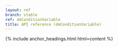 ```yaml
---
layout: ref
branch: stable
ref: dmConditionVariable
title: API reference (dmConditionVariable)
---
```

{% include anchor_headings.html html=content %}